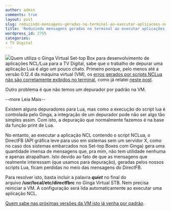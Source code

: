 ```yaml
---
author: admin
comments: true
layout: post
slug: reduzindo-mensagens-geradas-no-terminal-ao-executar-aplicacoes-ncllua-no-ginga-virtual-stb
title: 'Reduzindo mensagens geradas no terminal ao executar aplicações #NCL/#Lua no #Ginga Virtual STB. #TVD'
wordpress_id: 2755
categories:
- TV Digital
---
```


[![](http://manoelcampos.com/wp-content/uploads/tvd-error.png)](http://manoelcampos.com/wp-content/uploads/tvd-error.png)Quem utiliza o Ginga Virtual Set-top Box para desenvolvimento de aplicações NCL/Lua para a TV Digital, sabe que o trabalho de depurar uma aplicação Lua é algo um pouco chato. Primeiro porque, pelo menos até a versão 0.12.4 da máquina virtual (VM), os [erros gerados por scripts NCLua não são corretamente exibidos no terminal](http://manoelcampos.com/2012/07/25/exibindo-erros-em-scripts-nclua-tvd-ginga-ncl-lua/), como já relatei [neste post](http://manoelcampos.com/2012/07/25/exibindo-erros-em-scripts-nclua/).

Outro problema é que não temos um depurador por padrão na VM. 


--more Leia Mais--


Existem alguns depuradores para Lua, mas como a execução do script lua é controlada pelo Ginga, a integração de um depurador pode não ser algo tão simples assim. Com isto, a depuração que normalmente fazemos é na base da função print de Lua.

No entanto, ao executar a aplicação NCL contendo o script NCLua, o DirectFB (API gráfica leve para uso em sistemas sem um servidor X, como no caso dos sistemas embarcados nos Set-top Boxes com Ginga) gera uma quantidade imensa de mensagens que, pra mim, não tem utilidade nenhuma e apenas atrapalham. Isto devido ao fato de que as mensagens que realmente interessam (que usamos para depuração), geradas pelos nossos scripts Lua, ficam perdidas no meio das mensagens do DirectFB.

Para resolver isto, basta incluir a palavra _**quiet**_ no final do arquivo **/usr/local/etc/directfbrc** no Ginga Virtual STB. Nem precisa reiniciar a VM. A configuração será lida automaticamente ao executar uma aplicação NCL.

[Quem sabe nas próximas versões da VM isto já venha por padrão](http://www.softwarepublico.gov.br/dotlrn/clubs/ginga/forums/message-view?message_id=59464592).
